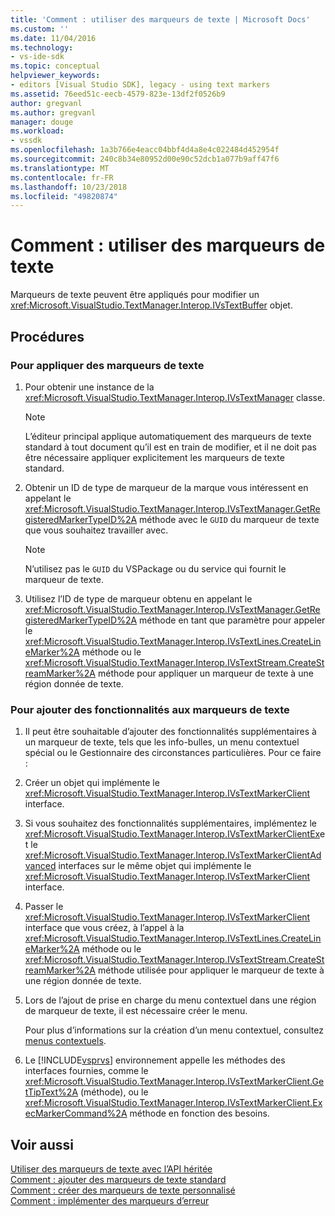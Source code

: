 ```yaml
---
title: 'Comment : utiliser des marqueurs de texte | Microsoft Docs'
ms.custom: ''
ms.date: 11/04/2016
ms.technology:
- vs-ide-sdk
ms.topic: conceptual
helpviewer_keywords:
- editors [Visual Studio SDK], legacy - using text markers
ms.assetid: 76eed51c-eecb-4579-823e-13df2f0526b9
author: gregvanl
ms.author: gregvanl
manager: douge
ms.workload:
- vssdk
ms.openlocfilehash: 1a3b766e4eacc04bbf4d4a8e4c022484d452954f
ms.sourcegitcommit: 240c8b34e80952d00e90c52dcb1a077b9aff47f6
ms.translationtype: MT
ms.contentlocale: fr-FR
ms.lasthandoff: 10/23/2018
ms.locfileid: "49820874"
---
```

# <a name="how-to-use-text-markers"></a>Comment : utiliser des marqueurs de texte
Marqueurs de texte peuvent être appliqués pour modifier un <xref:Microsoft.VisualStudio.TextManager.Interop.IVsTextBuffer> objet.  
  
## <a name="procedures"></a>Procédures  
  
### <a name="to-apply-text-markers"></a>Pour appliquer des marqueurs de texte  
  
1.  Pour obtenir une instance de la <xref:Microsoft.VisualStudio.TextManager.Interop.IVsTextManager> classe.  
  
    > [!NOTE]
    >  L’éditeur principal applique automatiquement des marqueurs de texte standard à tout document qu’il est en train de modifier, et il ne doit pas être nécessaire appliquer explicitement les marqueurs de texte standard.  
  
2.  Obtenir un ID de type de marqueur de la marque vous intéressent en appelant le <xref:Microsoft.VisualStudio.TextManager.Interop.IVsTextManager.GetRegisteredMarkerTypeID%2A> méthode avec le `GUID` du marqueur de texte que vous souhaitez travailler avec.  
  
    > [!NOTE]
    >  N’utilisez pas le `GUID` du VSPackage ou du service qui fournit le marqueur de texte.  
  
3.  Utilisez l’ID de type de marqueur obtenu en appelant le <xref:Microsoft.VisualStudio.TextManager.Interop.IVsTextManager.GetRegisteredMarkerTypeID%2A> méthode en tant que paramètre pour appeler le <xref:Microsoft.VisualStudio.TextManager.Interop.IVsTextLines.CreateLineMarker%2A> méthode ou le <xref:Microsoft.VisualStudio.TextManager.Interop.IVsTextStream.CreateStreamMarker%2A> méthode pour appliquer un marqueur de texte à une région donnée de texte.  
  
### <a name="to-add-features-to-text-markers"></a>Pour ajouter des fonctionnalités aux marqueurs de texte  
  
1. Il peut être souhaitable d’ajouter des fonctionnalités supplémentaires à un marqueur de texte, tels que les info-bulles, un menu contextuel spécial ou le Gestionnaire des circonstances particulières. Pour ce faire :  
  
2. Créer un objet qui implémente le <xref:Microsoft.VisualStudio.TextManager.Interop.IVsTextMarkerClient> interface.  
  
3. Si vous souhaitez des fonctionnalités supplémentaires, implémentez le <xref:Microsoft.VisualStudio.TextManager.Interop.IVsTextMarkerClientEx>et le <xref:Microsoft.VisualStudio.TextManager.Interop.IVsTextMarkerClientAdvanced> interfaces sur le même objet qui implémente le <xref:Microsoft.VisualStudio.TextManager.Interop.IVsTextMarkerClient> interface.  
  
4. Passer le <xref:Microsoft.VisualStudio.TextManager.Interop.IVsTextMarkerClient> interface que vous créez, à l’appel à la <xref:Microsoft.VisualStudio.TextManager.Interop.IVsTextLines.CreateLineMarker%2A> méthode ou le <xref:Microsoft.VisualStudio.TextManager.Interop.IVsTextStream.CreateStreamMarker%2A> méthode utilisée pour appliquer le marqueur de texte à une région donnée de texte.  
  
5. Lors de l’ajout de prise en charge du menu contextuel dans une région de marqueur de texte, il est nécessaire créer le menu.  
  
    Pour plus d’informations sur la création d’un menu contextuel, consultez [menus contextuels](../extensibility/context-menus.md).  
  
6. Le [!INCLUDE[vsprvs](../code-quality/includes/vsprvs_md.md)] environnement appelle les méthodes des interfaces fournies, comme le <xref:Microsoft.VisualStudio.TextManager.Interop.IVsTextMarkerClient.GetTipText%2A> (méthode), ou le <xref:Microsoft.VisualStudio.TextManager.Interop.IVsTextMarkerClient.ExecMarkerCommand%2A> méthode en fonction des besoins.  
  
## <a name="see-also"></a>Voir aussi  
 [Utiliser des marqueurs de texte avec l’API héritée](../extensibility/using-text-markers-with-the-legacy-api.md)   
 [Comment : ajouter des marqueurs de texte standard](../extensibility/how-to-add-standard-text-markers.md)   
 [Comment : créer des marqueurs de texte personnalisé](../extensibility/how-to-create-custom-text-markers.md)   
 [Comment : implémenter des marqueurs d’erreur](../extensibility/how-to-implement-error-markers.md)